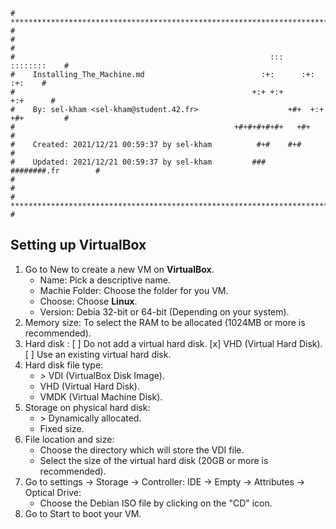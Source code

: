 ```
# **************************************************************************** #
#                                                                              #
#                                                         :::      ::::::::    #
#    Installing_The_Machine.md                          :+:      :+:    :+:    #
#                                                     +:+ +:+         +:+      #
#    By: sel-kham <sel-kham@student.42.fr>                    +#+  +:+       +#+         #
#                                                 +#+#+#+#+#+   +#+            #
#    Created: 2021/12/21 00:59:37 by sel-kham          #+#    #+#              #
#    Updated: 2021/12/21 00:59:37 by sel-kham         ###   ########.fr        #
#                                                                              #
# **************************************************************************** #
```
## Setting up VirtualBox

1. Go to New to create a  new VM on **VirtualBox**.
    - Name: Pick a descriptive name.
    - Machie Folder: Choose the folder for you VM.
    - Choose: Choose **Linux**.
    - Version: Debia 32-bit or 64-bit (Depending on your system).
2. Memory size: To select the RAM to be allocated (1024MB or more is recommended).
3. Hard disk :
    [ ] Do not add a virtual hard disk.
    [x] VHD (Virtual Hard Disk).
    [ ] Use an existing virtual hard disk.
4. Hard disk file type:
    - \> VDI (VirtualBox Disk Image).
    -   VHD (Virtual Hard Disk).
    -   VMDK (Virtual Machine Disk).
5. Storage on physical hard disk:
    - \> Dynamically allocated.
    -   Fixed size.
6. File location and size:
    - Choose the directory which will store the VDI file.
    - Select the size of the virtual hard disk (20GB or more is recommended).
7. Go to settings -> Storage -> Controller: IDE -> Empty -> Attributes -> Optical Drive:
    - Choose the Debian ISO file by clicking on the "CD" icon.
8. Go to Start to boot your VM.
